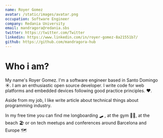 ```yaml
---
name: Royer Gomez
avatar: /static/images/avatar.png
occupation: Software Engineer
company: Redania University
email: mandragora@redania.sbs
twitter: https://twitter.com/Twitter
linkedin: https://www.linkedin.com/in/royer-gomez-8a21551b7/
github: https://github.com/mandragora-hub
---
```


# Who i am?

My name's Royer Gomez. I'm a software engineer based in Santo Domingo ☀️. I am an enthusiastic open source developer. I write code for web platforms and embedded devices following good practice principles. ❤️.

Aside from my job, I like write article about technical things about programming industry.

In my free time you can find me longboarding 🛹 , at the gym 🏋️‍♂️, at the beach 🏖 or on tech meetups and conferences around Barcelona and Europe 🗺
